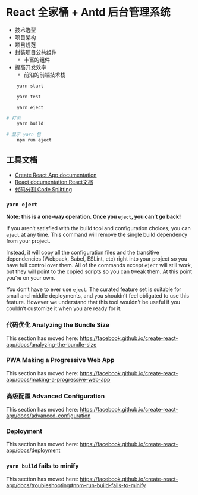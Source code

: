 # React 全家桶 + Antd 后台管理系统

* 技术选型
* 项目架构
* 项目规范
* 封装项目公共组件
	* 丰富的组件
* 提高开发效率
	* 前沿的前端技术栈

```bash
	yarn start

	yarn test

    yarn eject

# 打包
	yarn build

# 显示 yarn 包
	npm run eject
```

## 工具文档
* [Create React App documentation](https://facebook.github.io/create-react-app/docs/getting-started)
* [React documentation React文档](https://reactjs.org/)
* [代码分割 Code Splitting](https://facebook.github.io/create-react-app/docs/code-splitting)



### `yarn eject`

**Note: this is a one-way operation. Once you `eject`, you can’t go back!**

If you aren’t satisfied with the build tool and configuration choices, you can `eject` at any time. This command will remove the single build dependency from your project.

Instead, it will copy all the configuration files and the transitive dependencies (Webpack, Babel, ESLint, etc) right into your project so you have full control over them. All of the commands except `eject` will still work, but they will point to the copied scripts so you can tweak them. At this point you’re on your own.

You don’t have to ever use `eject`. The curated feature set is suitable for small and middle deployments, and you shouldn’t feel obligated to use this feature. However we understand that this tool wouldn’t be useful if you couldn’t customize it when you are ready for it.


### 代码优化 Analyzing the Bundle Size

This section has moved here: https://facebook.github.io/create-react-app/docs/analyzing-the-bundle-size

### PWA Making a Progressive Web App

This section has moved here: https://facebook.github.io/create-react-app/docs/making-a-progressive-web-app

### 高级配置 Advanced Configuration

This section has moved here: https://facebook.github.io/create-react-app/docs/advanced-configuration

### Deployment

This section has moved here: https://facebook.github.io/create-react-app/docs/deployment

### `yarn build` fails to minify

This section has moved here: https://facebook.github.io/create-react-app/docs/troubleshooting#npm-run-build-fails-to-minify
